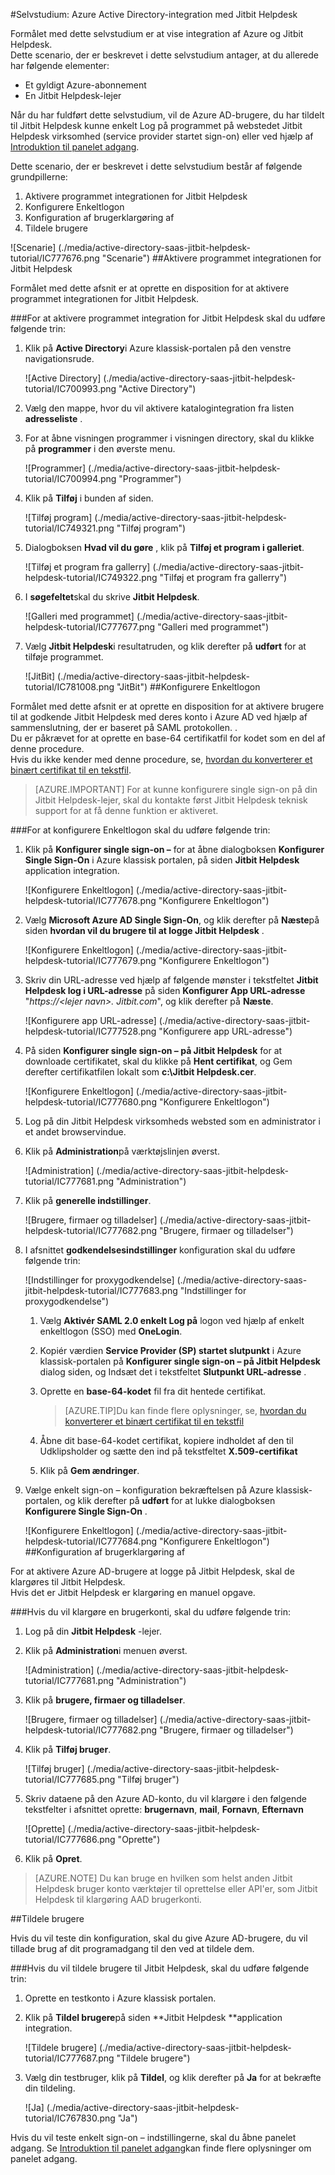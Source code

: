 <properties 
    pageTitle="Selvstudium: Azure Active Directory-integration med Jitbit Helpdesk | Microsoft Azure" 
    description="Lær, hvordan du bruger Jitbit Helpdesk med Azure Active Directory til at aktivere enkeltlogon, automatiseret klargøring og mere!" 
    services="active-directory" 
    authors="jeevansd"  
    documentationCenter="na" 
    manager="femila"/>
<tags 
    ms.service="active-directory" 
    ms.devlang="na" 
    ms.topic="article" 
    ms.tgt_pltfrm="na" 
    ms.workload="identity" 
    ms.date="09/29/2016" 
    ms.author="jeedes" />

#<a name="tutorial-azure-active-directory-integration-with-jitbit-helpdesk"></a>Selvstudium: Azure Active Directory-integration med Jitbit Helpdesk
  
Formålet med dette selvstudium er at vise integration af Azure og Jitbit Helpdesk.  
Dette scenario, der er beskrevet i dette selvstudium antager, at du allerede har følgende elementer:

-   Et gyldigt Azure-abonnement
-   En Jitbit Helpdesk-lejer
  
Når du har fuldført dette selvstudium, vil de Azure AD-brugere, du har tildelt til Jitbit Helpdesk kunne enkelt Log på programmet på webstedet Jitbit Helpdesk virksomhed (service provider startet sign-on) eller ved hjælp af [Introduktion til panelet adgang](active-directory-saas-access-panel-introduction.md).
  
Dette scenario, der er beskrevet i dette selvstudium består af følgende grundpillerne:

1.  Aktivere programmet integrationen for Jitbit Helpdesk
2.  Konfigurere Enkeltlogon
3.  Konfiguration af brugerklargøring af
4.  Tildele brugere

![Scenarie] (./media/active-directory-saas-jitbit-helpdesk-tutorial/IC777676.png "Scenarie")
##<a name="enabling-the-application-integration-for-jitbit-helpdesk"></a>Aktivere programmet integrationen for Jitbit Helpdesk
  
Formålet med dette afsnit er at oprette en disposition for at aktivere programmet integrationen for Jitbit Helpdesk.

###<a name="to-enable-the-application-integration-for-jitbit-helpdesk-perform-the-following-steps"></a>For at aktivere programmet integration for Jitbit Helpdesk skal du udføre følgende trin:

1.  Klik på **Active Directory**i Azure klassisk-portalen på den venstre navigationsrude.

    ![Active Directory] (./media/active-directory-saas-jitbit-helpdesk-tutorial/IC700993.png "Active Directory")

2.  Vælg den mappe, hvor du vil aktivere katalogintegration fra listen **adresseliste** .

3.  For at åbne visningen programmer i visningen directory, skal du klikke på **programmer** i den øverste menu.

    ![Programmer] (./media/active-directory-saas-jitbit-helpdesk-tutorial/IC700994.png "Programmer")

4.  Klik på **Tilføj** i bunden af siden.

    ![Tilføj program] (./media/active-directory-saas-jitbit-helpdesk-tutorial/IC749321.png "Tilføj program")

5.  Dialogboksen **Hvad vil du gøre** , klik på **Tilføj et program i galleriet**.

    ![Tilføj et program fra gallerry] (./media/active-directory-saas-jitbit-helpdesk-tutorial/IC749322.png "Tilføj et program fra gallerry")

6.  I **søgefeltet**skal du skrive **Jitbit Helpdesk**.

    ![Galleri med programmet] (./media/active-directory-saas-jitbit-helpdesk-tutorial/IC777677.png "Galleri med programmet")

7.  Vælg **Jitbit Helpdesk**i resultatruden, og klik derefter på **udført** for at tilføje programmet.

    ![JitBit] (./media/active-directory-saas-jitbit-helpdesk-tutorial/IC781008.png "JitBit")
##<a name="configuring-single-sign-on"></a>Konfigurere Enkeltlogon
  
Formålet med dette afsnit er at oprette en disposition for at aktivere brugere til at godkende Jitbit Helpdesk med deres konto i Azure AD ved hjælp af sammenslutning, der er baseret på SAML protokollen. .  
Du er påkrævet for at oprette en base-64 certifikatfil for kodet som en del af denne procedure.  
Hvis du ikke kender med denne procedure, se, [hvordan du konverterer et binært certifikat til en tekstfil](http://youtu.be/PlgrzUZ-Y1o).

>[AZURE.IMPORTANT] For at kunne konfigurere single sign-on på din Jitbit Helpdesk-lejer, skal du kontakte først Jitbit Helpdesk teknisk support for at få denne funktion er aktiveret.

###<a name="to-configure-single-sign-on-perform-the-following-steps"></a>For at konfigurere Enkeltlogon skal du udføre følgende trin:

1.  Klik på **Konfigurer single sign-on –** for at åbne dialogboksen **Konfigurer Single Sign-On** i Azure klassisk portalen, på siden **Jitbit Helpdesk** application integration.

    ![Konfigurere Enkeltlogon] (./media/active-directory-saas-jitbit-helpdesk-tutorial/IC777678.png "Konfigurere Enkeltlogon")

2.  Vælg **Microsoft Azure AD Single Sign-On**, og klik derefter på **Næste**på siden **hvordan vil du brugere til at logge Jitbit Helpdesk** .

    ![Konfigurere Enkeltlogon] (./media/active-directory-saas-jitbit-helpdesk-tutorial/IC777679.png "Konfigurere Enkeltlogon")

3.  Skriv din URL-adresse ved hjælp af følgende mønster i tekstfeltet **Jitbit Helpdesk log i URL-adresse** på siden **Konfigurer App URL-adresse** "*https://\<lejer navn\>. Jitbit.com*", og klik derefter på **Næste**.

    ![Konfigurere app URL-adresse] (./media/active-directory-saas-jitbit-helpdesk-tutorial/IC777528.png "Konfigurere app URL-adresse")

4.  På siden **Konfigurer single sign-on – på Jitbit Helpdesk** for at downloade certifikatet, skal du klikke på **Hent certifikat**, og Gem derefter certifikatfilen lokalt som **c:\\Jitbit Helpdesk.cer**.

    ![Konfigurere Enkeltlogon] (./media/active-directory-saas-jitbit-helpdesk-tutorial/IC777680.png "Konfigurere Enkeltlogon")

5.  Log på din Jitbit Helpdesk virksomheds websted som en administrator i et andet browservindue.

6.  Klik på **Administration**på værktøjslinjen øverst.

    ![Administration] (./media/active-directory-saas-jitbit-helpdesk-tutorial/IC777681.png "Administration")

7.  Klik på **generelle indstillinger**.

    ![Brugere, firmaer og tilladelser] (./media/active-directory-saas-jitbit-helpdesk-tutorial/IC777682.png "Brugere, firmaer og tilladelser")

8.  I afsnittet **godkendelsesindstillinger** konfiguration skal du udføre følgende trin:

    ![Indstillinger for proxygodkendelse] (./media/active-directory-saas-jitbit-helpdesk-tutorial/IC777683.png "Indstillinger for proxygodkendelse")

    1.  Vælg **Aktivér SAML 2.0 enkelt Log på** logon ved hjælp af enkelt enkeltlogon (SSO) med **OneLogin**.
    2.  Kopiér værdien **Service Provider (SP) startet slutpunkt** i Azure klassisk-portalen på **Konfigurer single sign-on – på Jitbit Helpdesk** dialog siden, og Indsæt det i tekstfeltet **Slutpunkt URL-adresse** .
    3.  Oprette en **base-64-kodet** fil fra dit hentede certifikat.
        
        >[AZURE.TIP]Du kan finde flere oplysninger, se, [hvordan du konverterer et binært certifikat til en tekstfil](http://youtu.be/PlgrzUZ-Y1o)

    4.  Åbne dit base-64-kodet certifikat, kopiere indholdet af den til Udklipsholder og sætte den ind på tekstfeltet **X.509-certifikat**
    5.  Klik på **Gem ændringer**.

9.  Vælge enkelt sign-on – konfiguration bekræftelsen på Azure klassisk-portalen, og klik derefter på **udført** for at lukke dialogboksen **Konfigurere Single Sign-On** .

    ![Konfigurere Enkeltlogon] (./media/active-directory-saas-jitbit-helpdesk-tutorial/IC777684.png "Konfigurere Enkeltlogon")
##<a name="configuring-user-provisioning"></a>Konfiguration af brugerklargøring af
  
For at aktivere Azure AD-brugere at logge på Jitbit Helpdesk, skal de klargøres til Jitbit Helpdesk.  
Hvis det er Jitbit Helpdesk er klargøring en manuel opgave.

###<a name="to-provision-a-user-accounts-perform-the-following-steps"></a>Hvis du vil klargøre en brugerkonti, skal du udføre følgende trin:

1.  Log på din **Jitbit Helpdesk** -lejer.

2.  Klik på **Administration**i menuen øverst.

    ![Administration] (./media/active-directory-saas-jitbit-helpdesk-tutorial/IC777681.png "Administration")

3.  Klik på **brugere, firmaer og tilladelser**.

    ![Brugere, firmaer og tilladelser] (./media/active-directory-saas-jitbit-helpdesk-tutorial/IC777682.png "Brugere, firmaer og tilladelser")

4.  Klik på **Tilføj bruger**.

    ![Tilføj bruger] (./media/active-directory-saas-jitbit-helpdesk-tutorial/IC777685.png "Tilføj bruger")

5.  Skriv dataene på den Azure AD-konto, du vil klargøre i den følgende tekstfelter i afsnittet oprette: **brugernavn**, **mail**, **Fornavn**, **Efternavn**

    ![Oprette] (./media/active-directory-saas-jitbit-helpdesk-tutorial/IC777686.png "Oprette")

6.  Klik på **Opret**.

>[AZURE.NOTE] Du kan bruge en hvilken som helst anden Jitbit Helpdesk bruger konto værktøjer til oprettelse eller API'er, som Jitbit Helpdesk til klargøring AAD brugerkonti.

##<a name="assigning-users"></a>Tildele brugere
  
Hvis du vil teste din konfiguration, skal du give Azure AD-brugere, du vil tillade brug af dit programadgang til den ved at tildele dem.

###<a name="to-assign-users-to-jitbit-helpdesk-perform-the-following-steps"></a>Hvis du vil tildele brugere til Jitbit Helpdesk, skal du udføre følgende trin:

1.  Oprette en testkonto i Azure klassisk portalen.

2.  Klik på **Tildel brugere**på siden **Jitbit Helpdesk **application integration.

    ![Tildele brugere] (./media/active-directory-saas-jitbit-helpdesk-tutorial/IC777687.png "Tildele brugere")

3.  Vælg din testbruger, klik på **Tildel**, og klik derefter på **Ja** for at bekræfte din tildeling.

    ![Ja] (./media/active-directory-saas-jitbit-helpdesk-tutorial/IC767830.png "Ja")
  
Hvis du vil teste enkelt sign-on – indstillingerne, skal du åbne panelet adgang. Se [Introduktion til panelet adgang](active-directory-saas-access-panel-introduction.md)kan finde flere oplysninger om panelet adgang.
